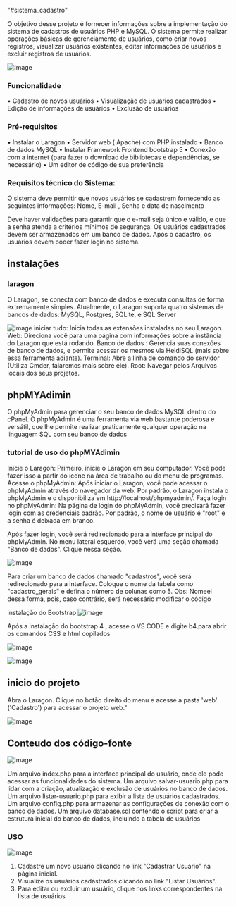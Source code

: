"#sistema_cadastro" 

O objetivo desse projeto é fornecer informações sobre a implementação do sistema de cadastros de usuários PHP e MySQL. O sistema permite realizar operações básicas de gerenciamento de usuários, como criar novos registros, visualizar usuários existentes, editar informações de usuários e excluir registros de usuários.

![image](https://github.com/Taynarasales/sistema_cadastro/assets/90871074/15ac168a-c11d-4e9c-a83f-407ca48820ea)



###  	Funcionalidade

•	Cadastro de novos usuários
•	Visualização de usuários cadastrados
•	Edição de informações de usuários
•	Exclusão de usuários



### Pré-requisitos 

•	 Instalar o Laragon
•	Servidor web ( Apache) com PHP instalado
•	Banco de dados MySQL
•	Instalar Framework Frontend bootstrap 5
•	Conexão com a internet (para fazer o download de bibliotecas e dependências, se necessário)
•	Um editor de código de sua preferência

### Requisitos técnico do Sistema: 

O sistema deve permitir que novos usuários se cadastrem fornecendo as seguintes informações: Nome, E-mail , Senha e data de nascimento 

Deve haver validações para garantir que o e-mail seja único e válido, e que a senha atenda a critérios mínimos de segurança.
Os usuários cadastrados devem ser armazenados em um banco de dados.
Após o cadastro, os usuários devem poder fazer login no sistema.

## instalações 
### laragon 
O Laragon, se conecta com banco de dados e executa consultas de forma extremamente simples. Atualmente, o Laragon suporta quatro sistemas de bancos de dados: MySQL, Postgres, SQLite, e SQL Server

![image](https://github.com/Taynarasales/sistema_cadastro/assets/90871074/fcca82ab-9e76-41db-b8b9-a0f19f48bdae)
iniciar tudo: Inicia todas as extensões instaladas no seu Laragon.
Web: Direciona você para uma página com informações sobre a instância do Laragon que está rodando.
Banco de dados : Gerencia suas conexões de banco de dados, e permite acessar os mesmos via HeidiSQL (mais sobre essa ferramenta adiante).
Terminal: Abre a linha de comando do servidor (Utiliza Cmder, falaremos mais sobre ele).
Root: Navegar pelos Arquivos locais dos seus projetos.

## phpMYAdimin

 O phpMyAdmin para gerenciar o seu banco de dados MySQL dentro do cPanel. O phpMyAdmin é uma ferramenta via web bastante poderosa e versátil, que lhe permite realizar praticamente qualquer operação na linguagem SQL com seu banco de dados 
 ### tutorial de uso do phpMYAdimin


 Inicie o Laragon: Primeiro, inicie o Laragon em seu computador. Você pode fazer isso a partir do ícone na área de trabalho ou do menu de programas.
Acesse o phpMyAdmin: Após iniciar o Laragon, você pode acessar o phpMyAdmin através do navegador da web. Por padrão, o Laragon instala o phpMyAdmin e o disponibiliza em http://localhost/phpmyadmin/.
Faça login no phpMyAdmin: Na página de login do phpMyAdmin, você precisará fazer login com as credenciais padrão. Por padrão, o nome de usuário é "root" e a senha é deixada em branco.


Após fazer login, você será redirecionado para a interface principal do phpMyAdmin. No menu lateral esquerdo, você verá uma seção chamada "Banco de dados". Clique nessa seção.

![image](https://github.com/Taynarasales/sistema_cadastro/assets/90871074/4e46da3f-1b2b-4323-8f62-168534ecc7f3)

Para criar um banco de dados chamado "cadastros", você será redirecionado para a interface. Coloque o nome da tabela como "cadastro_gerais" e defina o número de colunas como 5.
Obs: Nomeei dessa forma, pois, caso contrário, será necessário modificar o código


instalação do Bootstrap 
![image](https://github.com/Taynarasales/sistema_cadastro/assets/90871074/f6536ec9-3751-401d-9bfd-a09f2cfa173b)

Após a instalação do bootstrap 4 , acesse o VS CODE  e digite b4,para abrir os comandos CSS e html copilados 

![image](https://github.com/Taynarasales/sistema_cadastro/assets/90871074/fbfc6361-ba96-431d-a929-7606fbdaadd0)



![image](https://github.com/Taynarasales/sistema_cadastro/assets/90871074/10d7f4d9-f8db-4653-812b-e6e8c1175955)


## inicio do projeto 

Abra o Laragon. Clique no botão direito do menu e acesse a pasta 'web' ('Cadastro') para acessar o projeto web."

![image](https://github.com/Taynarasales/sistema_cadastro/assets/90871074/b06ac09f-435e-413d-bd44-ec8c9b223a04)



## Conteudo dos código-fonte  

![image](https://github.com/Taynarasales/sistema_cadastro/assets/90871074/d7de39b1-4a03-47fa-8f06-4650210cc607)






Um arquivo index.php para a interface principal do usuário, onde ele pode acessar as funcionalidades do sistema.
Um arquivo salvar-usuario.php para lidar com a criação, atualização e exclusão de usuários no banco de dados.
Um arquivo listar-usuario.php  para exibir a lista de usuários cadastrados.
Um arquivo config.php para armazenar as configurações de conexão com o banco de dados.
Um arquivo database.sql contendo o script para criar a estrutura inicial do banco de dados, incluindo a tabela de usuários




### USO

![image](https://github.com/Taynarasales/sistema_cadastro/assets/90871074/6c3661d3-95fe-467a-902d-4a490fd14a65)




1)	Cadastre um novo usuário clicando no link "Cadastrar Usuário" na página inicial.
2)	Visualize os usuários cadastrados clicando no link "Listar Usuários".
3)	Para editar ou excluir um usuário, clique nos links correspondentes na lista de usuários



